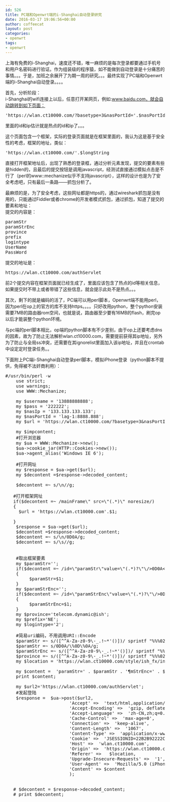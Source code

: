 ```yaml
---
id: 526
title: PC端和Openwrt端的i-Shanghai自动登录研究
date: 2016-03-17 19:06:56+00:00
author: coffeecat
layout: post
categories:
- openwrt
tags:
- openwrt
---
```

上海有免费的i-Shanghai，速度还不错，唯一麻烦的是每次登录都要通过手机号和用户名密码进行验证。作为组装级的程序猿，如不能做到自动登录是十分痛苦的事情。。。于是，加班之余展开了为期一周的研究。。。最终实现了PC端和Openwrt端的i-Shanghai自动登录。。。。

首先，分析阶段：  
i-Shanghai的wifi连接上以后，任意打开某网页，例如:www.baidu.com，就会自动跳转到如下页面：

<!--more-->

<pre class="lang:vim decode:true " >'https://wlan.ct10000.com/?basetype=3&nasPortId='.$nasPortId.'&UserInputURL=http://www.baidu.com/&nasIp='.$nasIp;</pre>

里面的id和ip估计就是热点的id和ip了。。。

这个页面包含一个框架，实际的登录页面就是在框架里面的，我认为这是基于安全性的考虑，框架的地址，类似：

<pre class="lang:vim decode:true " >'https://wlan.ct10000.com/'.$longString</pre>

直接打开框架地址后，出现了熟悉的登录框，通过分析元素发现，提交的要素有些是hidden的，且最后的提交按钮是调用javascript，经测试直接通过模拟点击是不行了（perl的www::mechanize似乎不支持javascript），这样的设计也是为了安全考虑吧，只有最后一条路——抓包分析了。

最麻烦的是，为了安全考虑，这些网址都是https的，通过wireshark抓包是没有用的，只能通过Fiddler或者chrome的开发者模式抓包，通过抓包，知道了提交的要素和地址：  
提交的内容是：

<pre class="lang:vim decode:true " >paramStr
paramStrEnc
province
prefix
logintype
UserName
PassWord</pre>

提交的地址是：

<pre class="lang:vim decode:true " >https://wlan.ct10000.com/authServlet</pre>

前2个提交内容在框架页面就已经生成了，里面应该包含了热点的id等相关信息，如果提交时不带上或者带错了这些信息，就会提示此处不是热点。。。

其次，剩下的就是编码的活了，PC端可以用perl脚本，Openwrt端不能用perl，因为perl在op上的官方的库不支持https。。。。只好改用python，整个python安装需要7MB的路由器rom空间，也就是说，路由器至少要有16MB的flash，刷完op以后才能装整个python环境。

与pc端的perl脚本相比，op端的python脚本有不少差别，由于op上还要考虑dns的因素，故为了防止无法解析wlan.ct10000.com，需要提前获得其ip地址，另外为了防止与全局ss冲突，还需要在其ignorelist里面加入该ip地址，并且在crontab中设定定时登录任务。。

下面附上PC端i-Shanghai自动登录perl脚本，模拟iPhone登录（python脚本不提供，免得被不法奸商利用）： 

<pre class="lang:perl decode:true " >#/usr/bin/perl -w
    use strict;
    use warnings;
    use WWW::Mechanize; 

    my $username = '13888888888';
    my $pass = '222222';
    my $nasIp = '133.133.133.133'; 
    my $nasPortId = 'lag-1:8888.888';   
    my $url = 'https://wlan.ct10000.com/?basetype=3&nasPortId='.$nasPortId.'&UserInputURL=http://www.baidu.com/&nasIp='.$nasIp;
    
    my $impcontent;
    #打开浏览器
    my $ua = WWW::Mechanize-&gt;new(); 
    $ua-&gt;cookie_jar(HTTP::Cookies-&gt;new()); 
    $ua-&gt;agent_alias('Windows IE 6');
    
    #打开网址
    my $response = $ua-&gt;get($url);
    my $decontent =$response-&gt;decoded_content;
    
    $decontent =~ s/\n//g;
                
   #打开框架网址            
   if($decontent =~ /mainFrame\" src=\"(.*)\" noresize/)
   {
   	 $url = 'https://wlan.ct10000.com'.$1;

   }
    $response = $ua-&gt;get($url);           
    $decontent =$response-&gt;decoded_content; 
    $decontent =~ s/\n/0D0A/g;
    $decontent =~ s/\s//g;
 
    
    #取出框架要素
    my $paramStr='';
    if($decontent =~ /id=\"paramStr\"value=\"(.*)?\"\/&gt;0D0A&lt;inputtype=\"hidden\"name=\"paramStrEnc\"/)  
    {
    	 $paramStr=$1;   	  
    }
    my $paramStrEnc='';
    if($decontent =~ /id=\"paramStrEnc\"value=\"(.*)?\"\/&gt;0D0A&lt;inputtype=\"hidden\"name=\"province\"id=\"province\"/)
    {
    	 $paramStrEnc=$1;
    }
    my $province='telecom.dynamic@ish';
    my $prefix='NE';
    my $logintype='2';
   
    #简易uri编码，不用调用URI::Encode
    $paramStr =~ s/([^^A-Za-z0-9\-_.!~*'()])/ sprintf "%%%02X", ord $1 /eg;
    $paramStr =~ s/0D0A/\%0D\%0A/g;
    $paramStrEnc =~ s/([^^A-Za-z0-9\-_.!~*'()])/ sprintf "%%%02X", ord $1 /eg;
    $province =~ s/([^^A-Za-z0-9\-_.!~*'()])/ sprintf "%%%02X", ord $1 /eg;
    my $location = 'https://wlan.ct10000.com/style/ish_fx/index.jsp?paramStr=' . $paramStr;
    
    my $content =  'paramStr=' . $paramStr . '&paramStrEnc=' . $paramStrEnc  . '&province=' . $province . '&prefix=' . $prefix . '&logintype=' . $logintype . '&UserName=' . $username . '&PassWord=' . $pass;  
    print $content;  
    
    my $url2='https://wlan.ct10000.com/authServlet';
    #发起登陆
    $response =  $ua-&gt;post($url2,              
                        'Accept' =&gt;  'text/html,application/xhtml+xml,application/xml;q=0.9,image/webp,*/*;q=0.8',
                        'Accept-Encoding' =&gt;  'gzip, deflate',
                        'Accept-Language' =&gt;  'zh-CN,zh;q=0.8',
                        'Cache-Control' =&gt;  'max-age=0',
                        'Connection' =&gt;  'keep-alive',
                        'Content-Length' =&gt;  '1067',
                        'Content-Type' =&gt;  'application/x-www-form-urlencoded',
                        'Cookie' =&gt;  'JSESSIONID=22B2B92222C0F258866778895E2F4450F80',
                        'Host' =&gt;  'wlan.ct10000.com',
                        'Origin' =&gt;  'https://wlan.ct10000.com',
                        'Referer' =&gt;   $location,  
                        'Upgrade-Insecure-Requests' =&gt;  '1',
                        'User-Agent' =&gt;  'Mozilla/5.0 (iPhone; U; CPU iPhone OS 4_2_1 like Mac OS X; en-us) AppleWebKit/533.17.9 (KHTML, like Gecko) Version/5.0.2 Mobile/8C148 Safari/6533.18.5',
                        'Content' =&gt; $content
                        );
                        
       
   # $decontent = $response-&gt;decoded_content;       
   # print $decontent;
                 </pre>